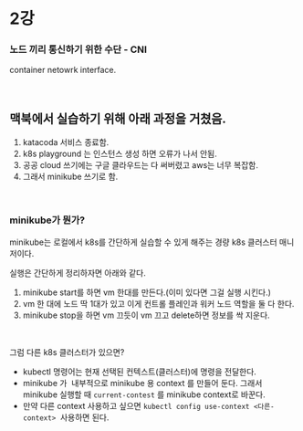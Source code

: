 # 2강

### 노드 끼리 통신하기 위한 수단 - CNI

container netowrk interface.

<br>

## 맥북에서 실습하기 위해 아래 과정을 거쳤음.

1. katacoda 서비스 종료함.
2. k8s playground 는 인스턴스 생성 하면 오류가 나서 안됨.
3. 공공 cloud 쓰기에는 구글 클라우드는 다 써버렸고 aws는 너무 복잡함.
4. 그래서 minikube 쓰기로 함.

<br>

### minikube가 뭔가?

minikube는 로컬에서 k8s를 간단하게 실습할 수 있게 해주는 경량 k8s 클러스터 매니저이다.

실행은 간단하게 정리하자면 아래와 같다.

1. minikube start를 하면 vm 한대를 만든다.(이미 있다면 그걸 실행 시킨다.)
2. vm 한 대에 노드 딱 1대가 있고 이게 컨트롤 플레인과 워커 노드 역할을 둘 다 한다.
3. minikube stop을 하면 vm 끄듯이 vm 끄고 delete하면 정보를 싹 지운다.

<br>

그럼 다른 k8s 클러스터가 있으면?

- kubectl 명령어는 현재 선택된 컨텍스트(클러스터)에 명령을 전달한다.
- minikube 가  내부적으로 minikube 용 context 를 만들어 둔다. 그래서 minikube 실행할 때 `current-contest` 를 minikube context로 바꾼다.
- 만약 다른 context 사용하고 싶으면 `kubectl config use-context <다른-context>`  사용하면 된다.
